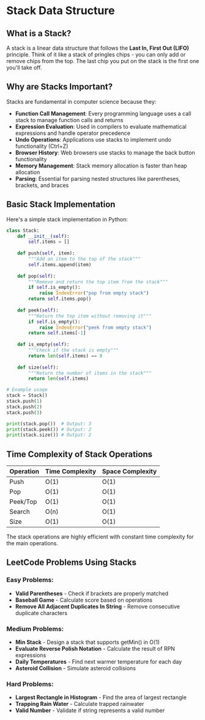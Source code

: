 # Stack Data Structure

## What is a Stack?

A stack is a linear data structure that follows the **Last In, First Out (LIFO)** principle. Think of it like a stack of pringles chips - you can only add or remove chips from the top. The last chip you put on the stack is the first one you'll take off.

## Why are Stacks Important?

Stacks are fundamental in computer science because they:

- **Function Call Management**: Every programming language uses a call stack to manage function calls and returns
- **Expression Evaluation**: Used in compilers to evaluate mathematical expressions and handle operator precedence
- **Undo Operations**: Applications use stacks to implement undo functionality (Ctrl+Z)
- **Browser History**: Web browsers use stacks to manage the back button functionality
- **Memory Management**: Stack memory allocation is faster than heap allocation
- **Parsing**: Essential for parsing nested structures like parentheses, brackets, and braces

## Basic Stack Implementation

Here's a simple stack implementation in Python:

```python
class Stack:
    def __init__(self):
        self.items = []
    
    def push(self, item):
        """Add an item to the top of the stack"""
        self.items.append(item)
    
    def pop(self):
        """Remove and return the top item from the stack"""
        if self.is_empty():
            raise IndexError("pop from empty stack")
        return self.items.pop()
    
    def peek(self):
        """Return the top item without removing it"""
        if self.is_empty():
            raise IndexError("peek from empty stack")
        return self.items[-1]
    
    def is_empty(self):
        """Check if the stack is empty"""
        return len(self.items) == 0
    
    def size(self):
        """Return the number of items in the stack"""
        return len(self.items)

# Example usage
stack = Stack()
stack.push(1)
stack.push(2)
stack.push(3)

print(stack.pop())  # Output: 3
print(stack.peek()) # Output: 2
print(stack.size()) # Output: 2
```

## Time Complexity of Stack Operations

| Operation | Time Complexity | Space Complexity |
|-----------|----------------|------------------|
| Push      | O(1)           | O(1)            |
| Pop       | O(1)           | O(1)            |
| Peek/Top  | O(1)           | O(1)            |
| Search    | O(n)           | O(1)            |
| Size      | O(1)           | O(1)            |

The stack operations are highly efficient with constant time complexity for the main operations.

## LeetCode Problems Using Stacks

### Easy Problems:
- **Valid Parentheses** - Check if brackets are properly matched
- **Baseball Game** - Calculate score based on operations
- **Remove All Adjacent Duplicates In String** - Remove consecutive duplicate characters

### Medium Problems:
- **Min Stack** - Design a stack that supports getMin() in O(1)
- **Evaluate Reverse Polish Notation** - Calculate the result of RPN expressions
- **Daily Temperatures** - Find next warmer temperature for each day
- **Asteroid Collision** - Simulate asteroid collisions

### Hard Problems:
- **Largest Rectangle in Histogram** - Find the area of largest rectangle
- **Trapping Rain Water** - Calculate trapped rainwater
- **Valid Number** - Validate if string represents a valid number
